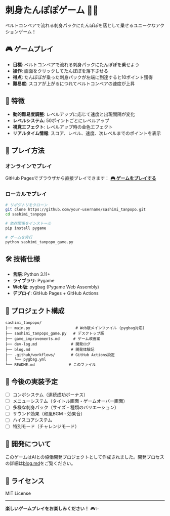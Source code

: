 # 刺身たんぽぽゲーム 🍣🌼

ベルトコンベアで流れる刺身パックにたんぽぽを落として乗せるユニークなアクションゲーム！

## 🎮 ゲームプレイ

- **目標**: ベルトコンベアで流れる刺身パックにたんぽぽを乗せよう
- **操作**: 画面をクリックしてたんぽぽを落下させる
- **得点**: たんぽぽが乗った刺身パックが左端に到達すると10ポイント獲得
- **難易度**: スコアが上がるにつれてベルトコンベアの速度が上昇

## 🌟 特徴

- **動的難易度調整**: レベルアップに応じて速度と出現間隔が変化
- **レベルシステム**: 50ポイントごとにレベルアップ
- **視覚エフェクト**: レベルアップ時の金色エフェクト
- **リアルタイム情報**: スコア、レベル、速度、次レベルまでのポイントを表示

## 🚀 プレイ方法

### オンラインでプレイ
GitHub Pagesでブラウザから直接プレイできます：
**[🎮 ゲームをプレイする](https://your-username.github.io/sashimi_tanpopo/)**

### ローカルでプレイ
```bash
# リポジトリをクローン
git clone https://github.com/your-username/sashimi_tanpopo.git
cd sashimi_tanpopo

# 依存関係をインストール
pip install pygame

# ゲームを実行
python sashimi_tanpopo_game.py
```

## 🛠️ 技術仕様

- **言語**: Python 3.11+
- **ライブラリ**: Pygame
- **Web版**: pygbag (Pygame Web Assembly)
- **デプロイ**: GitHub Pages + GitHub Actions

## 📁 プロジェクト構成

```
sashimi_tanpopo/
├── main.py                    # Web版メインファイル (pygbag対応)
├── sashimi_tanpopo_game.py   # デスクトップ版
├── game_improvements.md      # ゲーム改善案
├── dev-log.md               # 開発ログ
├── blog.md                  # 開発体験記
├── .github/workflows/       # GitHub Actions設定
│   └── pygbag.yml
└── README.md               # このファイル
```

## 🎯 今後の実装予定

- [ ] コンボシステム（連続成功ボーナス）
- [ ] メニューシステム（タイトル画面・ゲームオーバー画面）
- [ ] 多様な刺身パック（サイズ・種類のバリエーション）
- [ ] サウンド効果（和風BGM・効果音）
- [ ] ハイスコアシステム
- [ ] 特別モード（チャレンジモード）

## 🤝 開発について

このゲームはAIとの協働開発プロジェクトとして作成されました。開発プロセスの詳細は[blog.md](blog.md)をご覧ください。

## 📄 ライセンス

MIT License

---

**楽しいゲームプレイをお楽しみください！** 🎮✨
